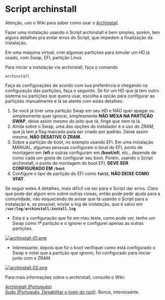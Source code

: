 # Script archinstall

Atenção, use o Wiki para saber como usar o [Archinstall](https://wiki.archlinux.org/title/Archinstall_(Portugu%C3%AAs)).  

Fazer uma instalação usando o Script archinstall é bem simples, porém, tem alguns detalhes pra evitar erros do Script, que impedem a finalização da instalação.

Em uma máquina virtual, criei algumas partições para simular um HD já usado, com Swap, EFI, partição Linux.

Para iniciar a instalação via archinstall, faça o comando

```
archinstall
```

Faça as configurações de acordo com sua preferência e chegando na configuração das partições, faça o seguinte.
Se for um HD que já tem outro sistema ou partições que queira usar, escolha a opção para configurar as partições manualmente e lá se atente com estes detalhes:

1) Se você já tiver uma partição Swap em seu HD e NÃO quer apagar ou simplesmente quer ignorar, simplesmente **NÃO MEXA NA PARTIÇÃO SWAP**, deixe assim mesmo do jeito que tá, finge que nem tá lá.
2) Ainda sobre o Swap, uma das opções do instalador é o uso do ZRAM, que já tem a flag marcado para ser criado por padrão. Deixe assim mesmo, **NÃO DESATIVE O ZRAM**.
3) Sobre a partição de boot, no exemplo usando EFI. Em uma instalação MANUAL, algumas pessoas configuram o local do EFI, ponto de montagem em **/efi** e outras configuram em **/boot/efi**, etc., depende de como cada um gosta de configurar seu boot. Porém, usando o Script archinstall, o ponto de montagem do boot EFI, **DEVE SER CONFIGURADO EM** **`/boot`**
4) Configure o tipo de partição do EFI como **`fat32`**, **NÃO DEIXE COMO VFAT**.

Se seguir estes 4 detalhes, mais difícil vai ser para o Script dar erros.
Claro que pode dar algum erro sobre outras coisas, então pode pedir ajuda para a comunidade, não esquecendo de avisar que tá usando o Script para a instalação e, se possível, enviar o log de instalação, que é salvo em **`/var/log/archinstall/install.log`**

* Esta é a configuração que fiz em meu teste, como pode ver, tenho um Swap como 1ª partição e o ignorei e configurei apenas as outras partições.  

[![archinstall-01.png](https://i.postimg.cc/SRCppZVw/archinstall-01.png)](https://postimg.cc/ctxzRBpm)  

* Interessante, depois que fiz o boot verifiquei como está configurado o Swap e notei que a partição que ignorei, foi configurado para iniciar junto com o ZRAM.  

[![archinstall-02.png](https://i.postimg.cc/SxdwWdqq/archinstall-02.png)](https://postimg.cc/jDWgTzLk)  

Para mais informações sobre o archinstall, consulte o Wiki:

[Archinstall (Português)](https://wiki.archlinux.org/title/Archinstall_(Portugu%C3%AAs))  
[Sudo (Português, Desabilitar o login do root)](https://wiki.archlinux.org/title/Sudo_(Portugu%C3%AAs)#Desabilitar_o_login_do_root). Bonus, interessante.  
